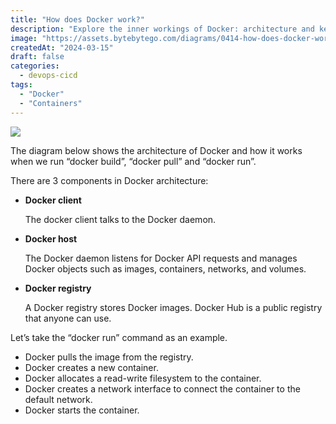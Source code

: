 ```yaml
---
title: "How does Docker work?"
description: "Explore the inner workings of Docker: architecture and key components."
image: "https://assets.bytebytego.com/diagrams/0414-how-does-docker-work.png"
createdAt: "2024-03-15"
draft: false
categories:
  - devops-cicd
tags:
  - "Docker"
  - "Containers"
---
```


![](https://assets.bytebytego.com/diagrams/0414-how-does-docker-work.png)

The diagram below shows the architecture of Docker and how it works when we run “docker build”, “docker pull” and “docker run”.

There are 3 components in Docker architecture:

*   **Docker client**

    The docker client talks to the Docker daemon.

*   **Docker host**

    The Docker daemon listens for Docker API requests and manages Docker objects such as images, containers, networks, and volumes.

*   **Docker registry**

    A Docker registry stores Docker images. Docker Hub is a public registry that anyone can use.

Let’s take the “docker run” command as an example.

*   Docker pulls the image from the registry.
*   Docker creates a new container.
*   Docker allocates a read-write filesystem to the container.
*   Docker creates a network interface to connect the container to the default network.
*   Docker starts the container.
